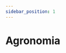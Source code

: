 ```yaml
---
sidebar_position: 1
---
```


# Agronomia


<!-- - [Laboratório de Biologia](laboratorio_de_biologia)
- [Laboratório de Computação Aplicada](laboratorio_de_computacao_aplicada)
- [Laboratório de Física](laboratorio_de_fisica)
- [Laboratório de Informatica A](laboratorio_de_informatica_a)
- [Laboratório de Informatica B](laboratorio_de_informatica_b)
- [Laboratório de Química](laboratorio_de_quimica)
- [Sala 3-1](sala_3-1)
- [Sala 5](sala_5) -->